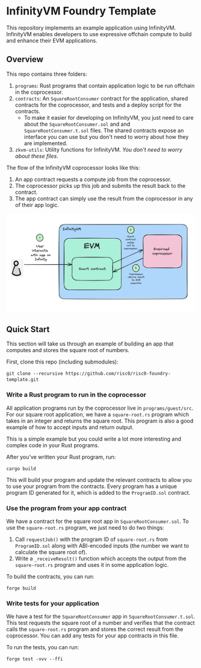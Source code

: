# InfinityVM Foundry Template

This repository implements an example application using InfinityVM. InfinityVM enables developers to use expressive offchain compute to build and enhance their EVM applications.

## Overview

This repo contains three folders:
1. `programs`: Rust programs that contain application logic to be run offchain in the coprocessor.
2. `contracts`: An `SquareRootConsumer` contract for the application, shared contracts for the coprocessor, and tests and a deploy script for the contracts.
    - To make it easier for developing on InfinityVM, you just need to care about the `SquareRootConsumer.sol` and and `SquareRootConsumer.t.sol` files. The shared contracts expose an interface you can use but you don't need to worry about how they are implemented.
3. `zkvm-utils`: Utility functions for InfinityVM. *You don't need to worry about these files.*

The flow of the InfinityVM coprocessor looks like this:
1. An app contract requests a compute job from the coprocessor.
2. The coprocessor picks up this job and submits the result back to the contract.
3. The app contract can simply use the result from the coprocessor in any of their app logic.

![InfinityVM coprocessor flow](image.png)

## Quick Start

This section will take us through an example of building an app that computes and stores the square root of numbers.

First, clone this repo (including submodules):
```
git clone --recursive https://github.com/risc0/risc0-foundry-template.git
```

### Write a Rust program to run in the coprocessor

All application programs run by the coprocessor live in `programs/guest/src`. For our square root application, we have a `square-root.rs` program which takes in an integer and returns the square root. This program is also a good example of how to accept inputs and return output.

This is a simple example but you could write a lot more interesting and complex code in your Rust programs.

After you've written your Rust program, run:
```
cargo build
```
This will build your program and update the relevant contracts to allow you to use your program from the contracts. Every program has a unique program ID generated for it, which is added to the `ProgramID.sol` contract.

### Use the program from your app contract

We have a contract for the square root app in `SquareRootConsumer.sol`. To use the `square-root.rs` program, we just need to do two things:

1. Call `requestJob()` with the program ID of `square-root.rs` from `ProgramID.sol` along with ABI-encoded inputs (the number we want to calculate the square root of).
2. Write a `_receiveResult()` function which accepts the output from the `square-root.rs` program and uses it in some application logic.

To build the contracts, you can run:
```
forge build
```

### Write tests for your application

We have a test for the `SquareRootConsumer` app in `SquareRootConsumer.t.sol`. This test requests the square root of a number and verifies that the contract calls the `square-root.rs` program and stores the correct result from the coprocessor. You can add any tests for your app contracts in this file.

To run the tests, you can run:
```
forge test -vvv --ffi 
```
